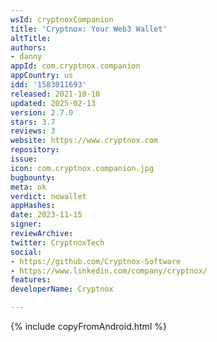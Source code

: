 ```yaml
---
wsId: cryptnoxCompanion
title: 'Cryptnox: Your Web3 Wallet'
altTitle: 
authors:
- danny
appId: com.cryptnox.companion
appCountry: us
idd: '1583011693'
released: 2021-10-10
updated: 2025-02-13
version: 2.7.0
stars: 3.7
reviews: 3
website: https://www.cryptnox.com
repository: 
issue: 
icon: com.cryptnox.companion.jpg
bugbounty: 
meta: ok
verdict: nowallet
appHashes: 
date: 2023-11-15
signer: 
reviewArchive: 
twitter: CryptnoxTech
social:
- https://github.com/Cryptnox-Software
- https://www.linkedin.com/company/cryptnox/
features: 
developerName: Cryptnox

---
```


{% include copyFromAndroid.html %}